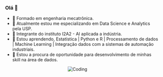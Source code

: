 ### Olá  👋 


- 👷 Formado em engenharia mecatrônica.
- 🔭 Atualmente estou me especializando em Data Science e Analytics pela USP.
- 🔭 Integrante do instituto I2A2 - AI aplicada a indústria.
- 🌱 Estou aprendendo, Estatística | Python e R | Processamento de dados | Machine Learning | Integração dados com a sistemas de automação industriais.
- 👯 Estou a procura de oportunidade para desenvolvimento de minhas skill na área de dados.

<img align="right" alt="Coding" width="300" src="https://i.gifer.com/75ez.gif"/>
<!--
**cycerow/cycerow** is a ✨_special_ ✨ repository because its `README.md` (this file) appears on your GitHub profile.

Here are some ideas to get you started:


- 🌱 I’m currently learning ...
- 👯 I’m looking to collaborate on ...
- 🤔 I’m looking for help with ...
- 💬 Ask me about ...
- 📫 How to reach me: ...
- 😄 Pronouns: ...
- ⚡ Fun fact: ...
-->


<div style="display: inline_block"><br>
  <img align="center" alt="Rafa-Python" height="30" width="40" src="https://raw.githubusercontent.com/devicons/devicon/master/icons/python/python-original.svg">
  <img align="center" alt="Rafa-Js" height="30" width="40" src="https://raw.githubusercontent.com/devicons/devicon/master/icons/r/r-plain.svg">
  <img align="center" alt="Rafa-Ts" height="30" width="40" src="https://raw.githubusercontent.com/devicons/devicon/master/icons/git/git-plain.svg">
</div>

##

<div> 
 
  <a href = "mailto:cycerow@gmail.com"><img src="https://img.shields.io/badge/-Gmail-%23333?style=for-the-badge&logo=gmail&logoColor=white" target="_blank"></a>
  <a href="https://www.linkedin.com/in/silva-cicero/" target="_blank"><img src="https://img.shields.io/badge/-LinkedIn-%230077B5?style=for-the-badge&logo=linkedin&logoColor=white" target="_blank"></a> 
  
</div>
